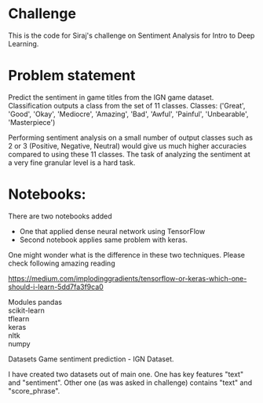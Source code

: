 # Challenge
This is the code for Siraj's challenge on Sentiment Analysis for Intro to Deep Learning.

# Problem statement

Predict the sentiment in game titles from the IGN game dataset. Classification outputs a class from the set of 11 classes. Classes: ('Great', 'Good', 'Okay', 'Mediocre', 'Amazing', 'Bad', 'Awful', 'Painful', 'Unbearable', 'Masterpiece')

Performing sentiment analysis on a small number of output classes such as 2 or 3 (Positive, Negative, Neutral) would give us much higher accuracies compared to using these 11 classes. The task of analyzing the sentiment at a very fine granular level is a hard task.

# Notebooks:

There are two notebooks added

- One that applied dense neural network using TensorFlow
- Second notebook applies same problem with keras.

One might wonder what is the difference in these two techniques. Please check following amazing reading

https://medium.com/implodinggradients/tensorflow-or-keras-which-one-should-i-learn-5dd7fa3f9ca0


Modules
pandas <br>
scikit-learn<br>
tflearn<br>
keras<br>
nltk<br>
numpy<br>



Datasets
Game sentiment prediction - IGN Dataset. 

I have created two datasets out of main one. One has key features "text" and "sentiment". Other one (as was asked in challenge) contains "text" and "score_phrase".
